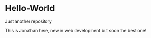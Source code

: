 # Hello-World
Just another repository

This is Jonathan here, new in web development but soon the best one!
